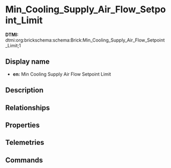 # Min_Cooling_Supply_Air_Flow_Setpoint_Limit
**DTMI:** dtmi:org:brickschema:schema:Brick:Min_Cooling_Supply_Air_Flow_Setpoint_Limit;1
## Display name
- **en:** Min Cooling Supply Air Flow Setpoint Limit
## Description
## Relationships
## Properties
## Telemetries
## Commands
